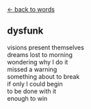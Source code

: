 <div class="goback">
<a href="/words/">&larr; back to words</a>
</div>
<h2>
dysfunk</h2>
visions present themselves
<br>dreams lost to morning
<br>wondering why I do it
<br>missed a warning
<br>something about to break
<br>if only I could begin
<br>to be done with it
<br>enough to win
